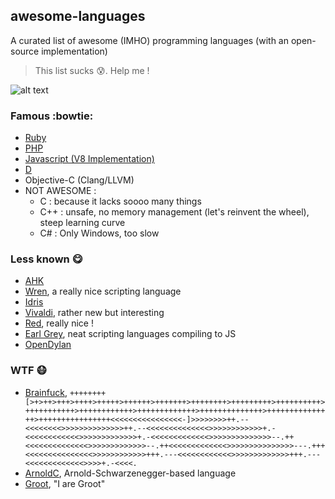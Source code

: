 ## awesome-languages
A curated list of awesome (IMHO) programming languages (with an open-source implementation)
> This list sucks :cold_sweat:. Help me !

![alt text](https://raw.githubusercontent.com/perfaram/awesome-languages/master/Raptor.jpg "Philosiraptor")

### Famous :bowtie:
* [Ruby](https://github.com/ruby/ruby)
* [PHP](https://github.com/php/php-src)
* [Javascript (V8 Implementation)](https://github.com/v8/v8-git-mirror)
* [D](https://github.com/D-Programming-Language/dmd)
* Objective-C (Clang/LLVM)
* NOT AWESOME : 
  * C : because it lacks soooo many things
  * C++ : unsafe, no memory management (let's reinvent the wheel), steep learning curve
  * C# : Only Windows, too slow

### Less known :yum:
* [AHK](https://github.com/lexikos/autohotkey_l)
* [Wren](https://github.com/munificent/wren), a really nice scripting language
* [Idris](http://idris-lang.org/)
* [Vivaldi](https://github.com/jeorgun/Vivaldi), rather new but interesting
* [Red](http://red-lang.org/), really nice !
* [Earl Grey](https://github.com/breuleux/earl-grey), neat scripting languages compiling to JS
* [OpenDylan](http://opendylan.org/)

### WTF :mask:
* [Brainfuck](https://github.com/fabianm/brainfuck), ```++++++++[>+>++>+++>++++>+++++>++++++>+++++++>++++++++>+++++++++>++++++++++>+++++++++++>++++++++++++>+++++++++++++>++++++++++++++>+++++++++++++++>++++++++++++++++<<<<<<<<<<<<<<<<-]>>>>>>>>++.--<<<<<<<<>>>>>>>>>>>>>>++.--<<<<<<<<<<<<<<>>>>>>>>>>>>+.-<<<<<<<<<<<<>>>>>>>>>>>>>+.-<<<<<<<<<<<<<>>>>>>>>>>>>>>--.++<<<<<<<<<<<<<<>>>>>>>>>>>>>--.++<<<<<<<<<<<<<>>>>>>>>>>>>>>>---.+++<<<<<<<<<<<<<<<>>>>>>>>>>>>+++.---<<<<<<<<<<<<>>>>>>>>>>>>>+++.---<<<<<<<<<<<<<>>>>+.-<<<<.```
* [ArnoldC](https://github.com/lhartikk/ArnoldC), Arnold-Schwarzenegger-based language
* [Groot](https://github.com/thiagopnts/groot), "I are Groot"
